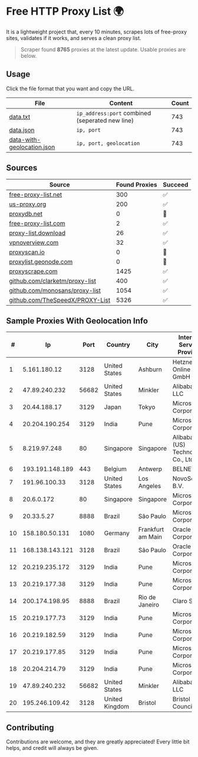
# Free HTTP Proxy List 🌍

It is a lightweight project that, every 10 minutes, scrapes lots of free-proxy sites, validates if it works, and serves a clean proxy list.


> Scraper found **8765** proxies at the latest update. Usable proxies are below.

## Usage

Click the file format that you want and copy the URL.


|File|Content|Count|
|----|-------|-----|
|[data.txt](https://raw.githubusercontent.com/themiralay/Proxy-List-World/master/data.txt)|`ip_address:port` combined (seperated new line)|743|
|[data.json](https://raw.githubusercontent.com/themiralay/Proxy-List-World/master/data.json)|`ip, port`|743|
|[data-with-geolocation.json](https://raw.githubusercontent.com/themiralay/Proxy-List-World/master/data-with-geolocation.json)|`ip, port, geolocation`|743|

## Sources

|Source|Found Proxies|Succeed|
|------|-------------|-------|
|[free-proxy-list.net](https://free-proxy-list.net)|300|✅|
|[us-proxy.org](https://www.us-proxy.org)|200|✅|
|[proxydb.net](http://proxydb.net)|0|🚫|
|[free-proxy-list.com](https://free-proxy-list.com/?page=&port=&type%5B%5D=http&type%5B%5D=https&up_time=0&search=Search)|2|✅|
|[proxy-list.download](https://www.proxy-list.download/HTTP)|26|✅|
|[vpnoverview.com](https://vpnoverview.com/privacy/anonymous-browsing/free-proxy-servers)|32|✅|
|[proxyscan.io](https://www.proxyscan.io)|0|🚫|
|[proxylist.geonode.com](https://proxylist.geonode.com/api/proxy-list?limit=300&page=1&sort_by=lastChecked&sort_type=desc&protocols=http,https)|0|🚫|
|[proxyscrape.com](https://api.proxyscrape.com/v2/?request=displayproxies&protocol=http&timeout=10000&country=all&ssl=all&anonymity=all)|1425|✅|
|[github.com/clarketm/proxy-list](https://raw.githubusercontent.com/clarketm/proxy-list/master/proxy-list-raw.txt)|400|✅|
|[github.com/monosans/proxy-list](https://raw.githubusercontent.com/monosans/proxy-list/main/proxies/http.txt)|1054|✅|
|[github.com/TheSpeedX/PROXY-List](https://raw.githubusercontent.com/TheSpeedX/PROXY-List/master/http.txt)|5326|✅|


## Sample Proxies With Geolocation Info

|#|Ip|Port|Country|City|Internet Service Provider|
|-|--|----|-------|----|-------------------------|
|1|5.161.180.12|3128|United States|Ashburn|Hetzner Online GmbH|
|2|47.89.240.232|56682|United States|Minkler|Alibaba.com LLC|
|3|20.44.188.17|3129|Japan|Tokyo|Microsoft Corporation|
|4|20.204.190.254|3129|India|Pune|Microsoft Corporation|
|5|8.219.97.248|80|Singapore|Singapore|Alibaba (US) Technology Co., Ltd.|
|6|193.191.148.189|443|Belgium|Antwerp|BELNET|
|7|191.96.100.33|3128|United States|Los Angeles|NovoServe B.V.|
|8|20.6.0.172|80|Singapore|Singapore|Microsoft Corporation|
|9|20.33.5.27|8888|Brazil|São Paulo|Microsoft Corporation|
|10|158.180.50.131|1080|Germany|Frankfurt am Main|Oracle Corporation|
|11|168.138.143.121|3128|Brazil|São Paulo|Oracle Corporation|
|12|20.219.235.172|3129|India|Pune|Microsoft Corporation|
|13|20.219.177.38|3129|India|Pune|Microsoft Corporation|
|14|200.174.198.95|8888|Brazil|Rio de Janeiro|Claro S.A|
|15|20.219.177.73|3129|India|Pune|Microsoft Corporation|
|16|20.219.182.59|3129|India|Pune|Microsoft Corporation|
|17|20.219.177.85|3129|India|Pune|Microsoft Corporation|
|18|20.204.214.79|3129|India|Pune|Microsoft Corporation|
|19|47.89.240.232|56682|United States|Minkler|Alibaba.com LLC|
|20|195.246.109.42|3128|United Kingdom|Bristol|Bristol City Council|



## Contributing

Contributions are welcome, and they are greatly appreciated! Every
little bit helps, and credit will always be given.

